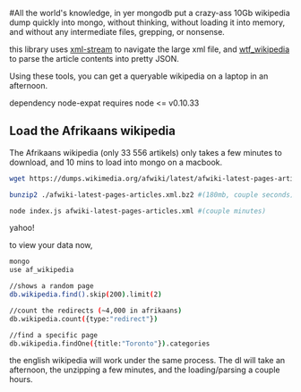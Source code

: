 #All the world's knowledge, in yer mongodb
put a crazy-ass 10Gb wikipedia dump quickly into mongo, without thinking, without loading it into memory, and without any intermediate files, grepping, or nonsense.


this library uses [xml-stream](https://github.com/assistunion/xml-stream) to navigate the large xml file, and [wtf_wikipedia](https://github.com/spencermountain/wtf_wikipedia) to parse the article contents into pretty JSON.

Using these tools, you can get a queryable wikipedia on a laptop in an afternoon.

dependency node-expat requires node <= v0.10.33


## Load the Afrikaans wikipedia
The Afrikaans wikipedia (only 33 556 artikels) only takes a few minutes to download, and 10 mins to load into mongo on a macbook.

````bash
wget https://dumps.wikimedia.org/afwiki/latest/afwiki-latest-pages-articles.xml.bz2  #(38mb, couple minutes)

bunzip2 ./afwiki-latest-pages-articles.xml.bz2 #(180mb, couple seconds)

node index.js afwiki-latest-pages-articles.xml #(couple minutes)
````
yahoo!

to view your data now,
````bash
mongo
use af_wikipedia

//shows a random page
db.wikipedia.find().skip(200).limit(2)

//count the redirects (~4,000 in afrikaans)
db.wikipedia.count({type:"redirect"})

//find a specific page
db.wikipedia.findOne({title:"Toronto"}).categories
````

the english wikipedia will work under the same process. The dl will take an afternoon, the unzipping a few minutes, and the loading/parsing a couple hours.